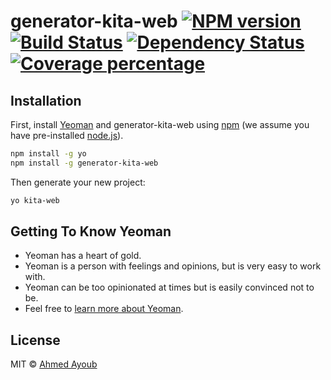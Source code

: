 # generator-kita-web [![NPM version][npm-image]][npm-url] [![Build Status][travis-image]][travis-url] [![Dependency Status][daviddm-image]][daviddm-url] [![Coverage percentage][coveralls-image]][coveralls-url]
> 

## Installation

First, install [Yeoman](http://yeoman.io) and generator-kita-web using [npm](https://www.npmjs.com/) (we assume you have pre-installed [node.js](https://nodejs.org/)).

```bash
npm install -g yo
npm install -g generator-kita-web
```

Then generate your new project:

```bash
yo kita-web
```

## Getting To Know Yeoman

 * Yeoman has a heart of gold.
 * Yeoman is a person with feelings and opinions, but is very easy to work with.
 * Yeoman can be too opinionated at times but is easily convinced not to be.
 * Feel free to [learn more about Yeoman](http://yeoman.io/).

## License

MIT © [Ahmed Ayoub]()


[npm-image]: https://badge.fury.io/js/generator-kita-web.svg
[npm-url]: https://npmjs.org/package/generator-kita-web
[travis-image]: https://travis-ci.org/Nilegfx/generator-kita-web.svg?branch=master
[travis-url]: https://travis-ci.org/Nilegfx/generator-kita-web
[daviddm-image]: https://david-dm.org/Nilegfx/generator-kita-web.svg?theme=shields.io
[daviddm-url]: https://david-dm.org/Nilegfx/generator-kita-web
[coveralls-image]: https://coveralls.io/repos/Nilegfx/generator-kita-web/badge.svg
[coveralls-url]: https://coveralls.io/r/Nilegfx/generator-kita-web
